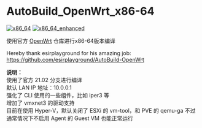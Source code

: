 # AutoBuild_OpenWrt_x86-64
[![x86_64](https://github.com/CallMeR/AutoBuild_OpenWrt/actions/workflows/x86_64.yml/badge.svg)](https://github.com/CallMeR/AutoBuild_OpenWrt/actions/workflows/x86_64.yml)  [![x86_64_enhanced](https://github.com/CallMeR/AutoBuild_OpenWrt/actions/workflows/x86_64_enhanced.yml/badge.svg)](https://github.com/CallMeR/AutoBuild_OpenWrt/actions/workflows/x86_64_enhanced.yml)

使用官方 [OpenWrt](https://github.com/openwrt/openwrt) 仓库进行x86-64版本编译

Hereby thank esirplayground for his amazing job: https://github.com/esirplayground/AutoBuild-OpenWrt  

**说明：**  
使用了官方 21.02 分支进行编译  
默认 LAN IP 地址：10.0.0.1  
强化了 CLI 使用的一些组件，比如 iper3 等  
增加了 vmxnet3 的驱动支持  
目前在使用 Hyper-V，默认关闭了 ESXi 的 vm-tool，和 PVE 的 qemu-ga
不过通常情况下不启用 Agent 的 Guest VM 也能正常运行
